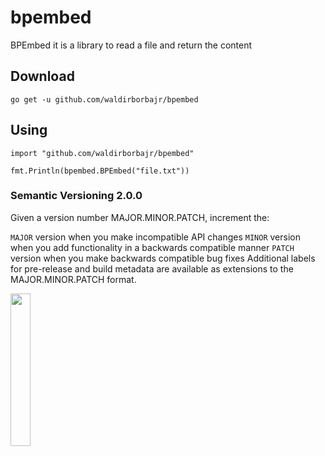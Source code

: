 # bpembed

BPEmbed it is a library to read a file and return the content


## Download

```go get -u github.com/waldirborbajr/bpembed```

## Using
`
import "github.com/waldirborbajr/bpembed"
`

`
fmt.Println(bpembed.BPEmbed("file.txt"))
`

### Semantic Versioning 2.0.0

Given a version number MAJOR.MINOR.PATCH, increment the:

`MAJOR` version when you make incompatible API changes
`MINOR` version when you add functionality in a backwards compatible manner
`PATCH` version when you make backwards compatible bug fixes
Additional labels for pre-release and build metadata are available as extensions to the MAJOR.MINOR.PATCH format.

<img src="https://github.com/waldirborbajr/bpembed/blob/main/assets/version.png" width=25% height=25%>
